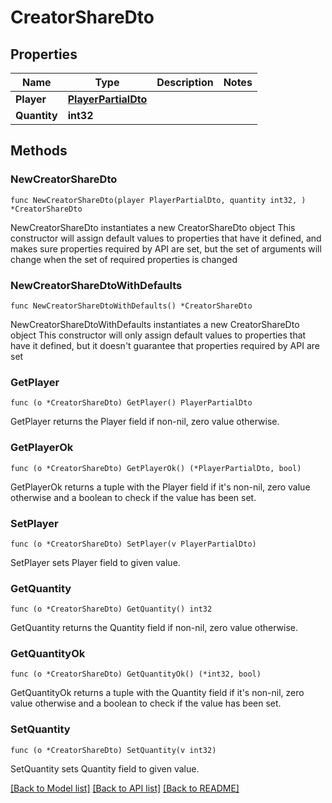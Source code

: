 # CreatorShareDto

## Properties

Name | Type | Description | Notes
------------ | ------------- | ------------- | -------------
**Player** | [**PlayerPartialDto**](PlayerPartialDto.md) |  | 
**Quantity** | **int32** |  | 

## Methods

### NewCreatorShareDto

`func NewCreatorShareDto(player PlayerPartialDto, quantity int32, ) *CreatorShareDto`

NewCreatorShareDto instantiates a new CreatorShareDto object
This constructor will assign default values to properties that have it defined,
and makes sure properties required by API are set, but the set of arguments
will change when the set of required properties is changed

### NewCreatorShareDtoWithDefaults

`func NewCreatorShareDtoWithDefaults() *CreatorShareDto`

NewCreatorShareDtoWithDefaults instantiates a new CreatorShareDto object
This constructor will only assign default values to properties that have it defined,
but it doesn't guarantee that properties required by API are set

### GetPlayer

`func (o *CreatorShareDto) GetPlayer() PlayerPartialDto`

GetPlayer returns the Player field if non-nil, zero value otherwise.

### GetPlayerOk

`func (o *CreatorShareDto) GetPlayerOk() (*PlayerPartialDto, bool)`

GetPlayerOk returns a tuple with the Player field if it's non-nil, zero value otherwise
and a boolean to check if the value has been set.

### SetPlayer

`func (o *CreatorShareDto) SetPlayer(v PlayerPartialDto)`

SetPlayer sets Player field to given value.


### GetQuantity

`func (o *CreatorShareDto) GetQuantity() int32`

GetQuantity returns the Quantity field if non-nil, zero value otherwise.

### GetQuantityOk

`func (o *CreatorShareDto) GetQuantityOk() (*int32, bool)`

GetQuantityOk returns a tuple with the Quantity field if it's non-nil, zero value otherwise
and a boolean to check if the value has been set.

### SetQuantity

`func (o *CreatorShareDto) SetQuantity(v int32)`

SetQuantity sets Quantity field to given value.



[[Back to Model list]](../README.md#documentation-for-models) [[Back to API list]](../README.md#documentation-for-api-endpoints) [[Back to README]](../README.md)


